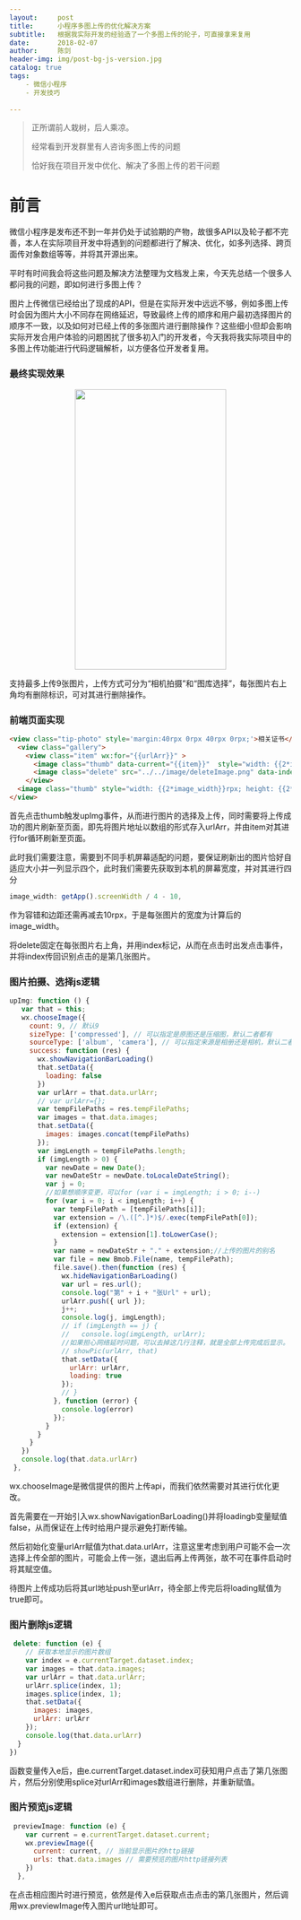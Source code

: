 ```yaml
---
layout:     post
title:      小程序多图上传的优化解决方案
subtitle:   根据我实际开发的经验造了一个多图上传的轮子，可直接拿来复用
date:       2018-02-07
author:     陈剑
header-img: img/post-bg-js-version.jpg
catalog: true
tags:
    - 微信小程序
    - 开发技巧
    
---
```


> 正所谓前人栽树，后人乘凉。
> 
> 经常看到开发群里有人咨询多图上传的问题
> 
> 恰好我在项目开发中优化、解决了多图上传的若干问题

# 前言
微信小程序是发布还不到一年并仍处于试验期的产物，故很多API以及轮子都不完善，本人在实际项目开发中将遇到的问题都进行了解决、优化，如多列选择、跨页面传对象数组等等，并将其开源出来。

平时有时间我会将这些问题及解决方法整理为文档发上来，今天先总结一个很多人都问我的问题，即如何进行多图上传？

图片上传微信已经给出了现成的API，但是在实际开发中远远不够，例如多图上传时会因为图片大小不同存在网络延迟，导致最终上传的顺序和用户最初选择图片的顺序不一致，以及如何对已经上传的多张图片进行删除操作？这些细小但却会影响实际开发合用户体验的问题困扰了很多初入门的开发者，今天我将我实际项目中的多图上传功能进行代码逻辑解析，以方便各位开发者复用。

### 最终实现效果

<div align="center">
<img src="http://bmob-cdn-16714.b0.upaiyun.com/2018/02/06/d3d57fc440ded3fa8090ce330dca52ea.jpg" height="500" width="270" >
</div>
 

 
 支持最多上传9张图片，上传方式可分为“相机拍摄”和“图库选择”，每张图片右上角均有删除标识，可对其进行删除操作。
 
 ### 前端页面实现
 
```html
<view class="tip-photo" style='margin:40rpx 0rpx 40rpx 0rpx;'>相关证书</view>
  <view class="gallery">
    <view class="item" wx:for="{{urlArr}}" >
      <image class="thumb" data-current="{{item}}"  style="width: {{2*image_width}}rpx; height: {{2*image_width}}rpx" src="{{item.url}}"  bindtap="previewImage"/>
      <image class="delete" src="../../image/deleteImage.png" data-index="{{index}}" bindtap="delete"></image>
    </view>
  <image class="thumb" style="width: {{2*image_width}}rpx; height: {{2*image_width}}rpx" src="../../image/upload.png"  bindtap="upImg"/>
</view>
```

首先点击thumb触发upImg事件，从而进行图片的选择及上传，同时需要将上传成功的图片刷新至页面，即先将图片地址以数组的形式存入urlArr，并由item对其进行for循环刷新至页面。

此时我们需要注意，需要到不同手机屏幕适配的问题，要保证刷新出的图片恰好自适应大小并一列显示四个，此时我们需要先获取到本机的屏幕宽度，并对其进行四分

```javascript
image_width: getApp().screenWidth / 4 - 10,
```
作为容错和边距还需再减去10rpx，于是每张图片的宽度为计算后的image_width。

将delete固定在每张图片右上角，并用index标记，从而在点击时出发点击事件，并将index传回识别点击的是第几张图片。

### 图片拍摄、选择js逻辑
 
 ```javascript
upImg: function () {
    var that = this;
    wx.chooseImage({
      count: 9, // 默认9
      sizeType: ['compressed'], // 可以指定是原图还是压缩图，默认二者都有
      sourceType: ['album', 'camera'], // 可以指定来源是相册还是相机，默认二者都有
      success: function (res) {
        wx.showNavigationBarLoading()
        that.setData({
          loading: false
        })
        var urlArr = that.data.urlArr;
        // var urlArr={};
        var tempFilePaths = res.tempFilePaths;
        var images = that.data.images;
        that.setData({
          images: images.concat(tempFilePaths)
        });
        var imgLength = tempFilePaths.length;
        if (imgLength > 0) {
          var newDate = new Date();
          var newDateStr = newDate.toLocaleDateString();
          var j = 0;
          //如果想顺序变更，可以for (var i = imgLength; i > 0; i--)
          for (var i = 0; i < imgLength; i++) {
            var tempFilePath = [tempFilePaths[i]];
            var extension = /\.([^.]*)$/.exec(tempFilePath[0]);
            if (extension) {
              extension = extension[1].toLowerCase();
            }
            var name = newDateStr + "." + extension;//上传的图片的别名      
            var file = new Bmob.File(name, tempFilePath);
            file.save().then(function (res) {
              wx.hideNavigationBarLoading()
              var url = res.url();
              console.log("第" + i + "张Url" + url);
              urlArr.push({ url });
              j++;
              console.log(j, imgLength);
              // if (imgLength == j) {
              //   console.log(imgLength, urlArr);
              //如果担心网络延时问题，可以去掉这几行注释，就是全部上传完成后显示。
              // showPic(urlArr, that)
              that.setData({
                urlArr: urlArr,
                loading: true
              });
              // }
            }, function (error) {
              console.log(error)
            });
          }
        }
      }
    })
    console.log(that.data.urlArr)
  },
  ```
 wx.chooseImage是微信提供的图片上传api，而我们依然需要对其进行优化更改。
 
 首先需要在一开始引入wx.showNavigationBarLoading()并将loadingb变量赋值false，从而保证在上传时给用户提示避免打断传输。
 
 然后初始化变量urlArr赋值为that.data.urlArr，注意这里考虑到用户可能不会一次选择上传全部的图片，可能会上传一张，退出后再上传两张，故不可在事件启动时将其赋空值。
 
 待图片上传成功后将其url地址push至urlArr，待全部上传完后将loading赋值为true即可。
 
### 图片删除js逻辑
```javascript
 delete: function (e) {
    // 获取本地显示的图片数组
    var index = e.currentTarget.dataset.index;
    var images = that.data.images;
    var urlArr = that.data.urlArr;
    urlArr.splice(index, 1);
    images.splice(index, 1);
    that.setData({
      images: images,
      urlArr: urlArr
    });
    console.log(that.data.urlArr)
  }
})
```
函数变量传入e后，由e.currentTarget.dataset.index可获知用户点击了第几张图片，然后分别使用splice对urlArr和images数组进行删除，并重新赋值。

### 图片预览js逻辑
```javascript
 previewImage: function (e) {
    var current = e.currentTarget.dataset.current;
    wx.previewImage({
      current: current, // 当前显示图片的http链接
      urls: that.data.images // 需要预览的图片http链接列表
    })
  },
```
在点击相应图片时进行预览，依然是传入e后获取点击点击的第几张图片，然后调用wx.previewImage传入图片url地址即可。



